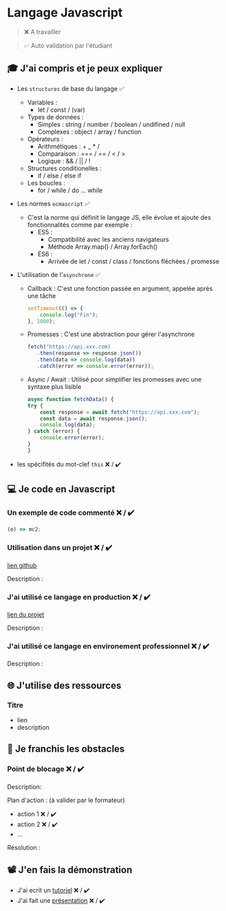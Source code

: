 # Langage Javascript

> ❌ A travailler

> ✅ Auto validation par l'étudiant

## 🎓 J'ai compris et je peux expliquer

- Les `structures` de base du langage ✅
    * Variables : 
        * let / const / (var)
    * Types de données : 
        * Simples : string / number / boolean / undifined / null
        * Complexes : object / array / function
    * Opérateurs :
        * Arithmétiques : + _ * /
        * Comparaison : === / == / < / >
        * Logique : && / || / !
    * Structures conditionelles :
        * if / else / else if 
    * Les boucles : 
        * for / while / do ... while 

- Les normes `ecmascript` ✅
    * C'est la norme qui définit le langage JS, elle évolue et ajoute des fonctionnalités comme par exemple :
        * ES5 :
            * Compatibilité avec les anciens navigateurs
            * Méthode Array.map() / Array.forEach()
        * ES6 :
            * Arrivée de let / const / class / fonctions fléchées / promesse
    
- L'utilisation de l'`asynchrone` ✅
    * Callback : C'est une fonction passée en argument, appelée après une tâche 
        ```javascript
        setTimeout(() => {
            console.log("Fin");
        }, 1000);
        ```
    * Promesses : C'est une abstraction pour gérer l'asynchrone
         ```javascript 
        fetch("https://api.xxx.com)
            .then(response => response.json())
            .then(data => console.log(data))
            .catch(error => console.error(error));
        ```
    * Async / Await : Utilisé pour simplifier les promesses avec une syntaxe plus lisible
        ```javascript
        async function fetchData() {
        try {
            const response = await fetch("https://api.xxx.com");
            const data = await response.json();
            console.log(data);
        } catch (error) {
            console.error(error);
        }
        }
        ```

- les spécifités du mot-clef `this` ❌ / ✔️


## 💻 Je code en Javascript

### Un exemple de code commenté ❌ / ✔️

```javascript
(e) => mc2;
```

### Utilisation dans un projet ❌ / ✔️

[lien github](...)

Description :

### J'ai utilisé ce langage en production ❌ / ✔️

[lien du projet](...)

Description :

### J'ai utilisé ce langage en environement professionnel ❌ / ✔️

Description :

## 🌐 J'utilise des ressources

### Titre

- lien
- description

## 🚧 Je franchis les obstacles

### Point de blocage ❌ / ✔️

Description:

Plan d'action : (à valider par le formateur)

- action 1 ❌ / ✔️
- action 2 ❌ / ✔️
- ...

Résolution :

## 📽️ J'en fais la démonstration

- J'ai ecrit un [tutoriel](...) ❌ / ✔️
- J'ai fait une [présentation](...) ❌ / ✔️


